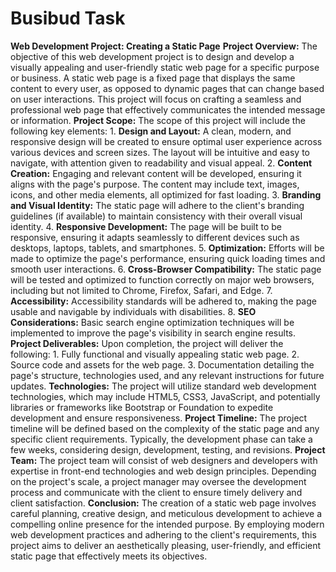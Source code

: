 # Busibud Task 
 **Web Development Project: Creating a Static Page**  **Project Overview:** The objective of this web development project is to design and develop a visually appealing and user-friendly static web page for a specific purpose or business. A static web page is a fixed page that displays the same content to every user, as opposed to dynamic pages that can change based on user interactions. This project will focus on crafting a seamless and professional web page that effectively communicates the intended message or information.  **Project Scope:** The scope of this project will include the following key elements:  1. **Design and Layout:** A clean, modern, and responsive design will be created to ensure optimal user experience across various devices and screen sizes. The layout will be intuitive and easy to navigate, with attention given to readability and visual appeal.  2. **Content Creation:** Engaging and relevant content will be developed, ensuring it aligns with the page's purpose. The content may include text, images, icons, and other media elements, all optimized for fast loading.  3. **Branding and Visual Identity:** The static page will adhere to the client's branding guidelines (if available) to maintain consistency with their overall visual identity.  4. **Responsive Development:** The page will be built to be responsive, ensuring it adapts seamlessly to different devices such as desktops, laptops, tablets, and smartphones.  5. **Optimization:** Efforts will be made to optimize the page's performance, ensuring quick loading times and smooth user interactions.  6. **Cross-Browser Compatibility:** The static page will be tested and optimized to function correctly on major web browsers, including but not limited to Chrome, Firefox, Safari, and Edge.  7. **Accessibility:** Accessibility standards will be adhered to, making the page usable and navigable by individuals with disabilities.  8. **SEO Considerations:** Basic search engine optimization techniques will be implemented to improve the page's visibility in search engine results.  **Project Deliverables:** Upon completion, the project will deliver the following:  1. Fully functional and visually appealing static web page. 2. Source code and assets for the web page. 3. Documentation detailing the page's structure, technologies used, and any relevant instructions for future updates.  **Technologies:** The project will utilize standard web development technologies, which may include HTML5, CSS3, JavaScript, and potentially libraries or frameworks like Bootstrap or Foundation to expedite development and ensure responsiveness.  **Project Timeline:** The project timeline will be defined based on the complexity of the static page and any specific client requirements. Typically, the development phase can take a few weeks, considering design, development, testing, and revisions.  **Project Team:** The project team will consist of web designers and developers with expertise in front-end technologies and web design principles. Depending on the project's scale, a project manager may oversee the development process and communicate with the client to ensure timely delivery and client satisfaction.  **Conclusion:** The creation of a static web page involves careful planning, creative design, and meticulous development to achieve a compelling online presence for the intended purpose. By employing modern web development practices and adhering to the client's requirements, this project aims to deliver an aesthetically pleasing, user-friendly, and efficient static page that effectively meets its objectives.

